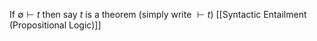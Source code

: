 If $\emptyset \vdash t$ then say $t$ is a theorem (simply write $\vdash t$) [[Syntactic Entailment (Propositional Logic)]]